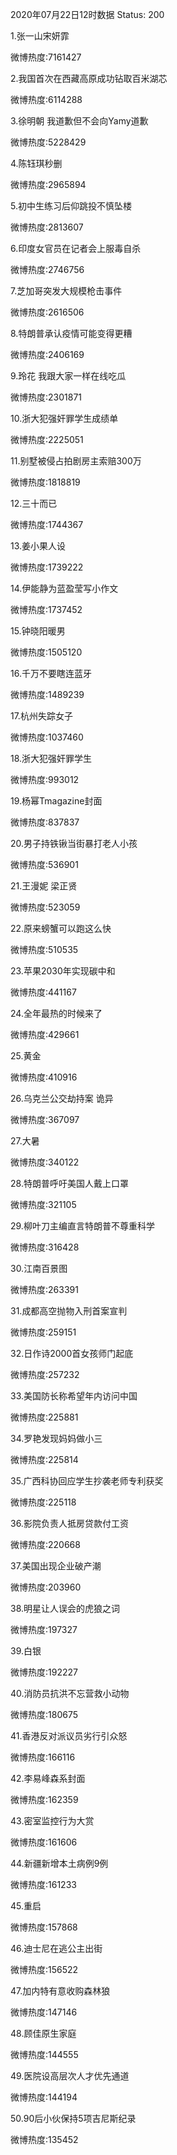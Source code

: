 2020年07月22日12时数据
Status: 200

1.张一山宋妍霏

微博热度:7161427

2.我国首次在西藏高原成功钻取百米湖芯

微博热度:6114288

3.徐明朝 我道歉但不会向Yamy道歉

微博热度:5228429

4.陈钰琪秒删

微博热度:2965894

5.初中生练习后仰跳投不慎坠楼

微博热度:2813607

6.印度女官员在记者会上服毒自杀

微博热度:2746756

7.芝加哥突发大规模枪击事件

微博热度:2616506

8.特朗普承认疫情可能变得更糟

微博热度:2406169

9.玲花 我跟大家一样在线吃瓜

微博热度:2301871

10.浙大犯强奸罪学生成绩单

微博热度:2225051

11.别墅被侵占拍剧房主索赔300万

微博热度:1818819

12.三十而已

微博热度:1744367

13.姜小果人设

微博热度:1739222

14.伊能静为蓝盈莹写小作文

微博热度:1737452

15.钟晓阳暖男

微博热度:1505120

16.千万不要瞎连蓝牙

微博热度:1489239

17.杭州失踪女子

微博热度:1037460

18.浙大犯强奸罪学生

微博热度:993012

19.杨幂Tmagazine封面

微博热度:837837

20.男子持铁锹当街暴打老人小孩

微博热度:536901

21.王漫妮 梁正贤

微博热度:523059

22.原来螃蟹可以跑这么快

微博热度:510535

23.苹果2030年实现碳中和

微博热度:441167

24.全年最热的时候来了

微博热度:429661

25.黄金

微博热度:410916

26.乌克兰公交劫持案 诡异

微博热度:367097

27.大暑

微博热度:340122

28.特朗普呼吁美国人戴上口罩

微博热度:321105

29.柳叶刀主编直言特朗普不尊重科学

微博热度:316428

30.江南百景图

微博热度:263391

31.成都高空抛物入刑首案宣判

微博热度:259151

32.日作诗2000首女孩师门起底

微博热度:257232

33.美国防长称希望年内访问中国

微博热度:225881

34.罗艳发现妈妈做小三

微博热度:225814

35.广西科协回应学生抄袭老师专利获奖

微博热度:225118

36.影院负责人抵房贷款付工资

微博热度:220668

37.美国出现企业破产潮

微博热度:203960

38.明星让人误会的虎狼之词

微博热度:197327

39.白银

微博热度:192227

40.消防员抗洪不忘营救小动物

微博热度:180675

41.香港反对派议员劣行引众怒

微博热度:166116

42.李易峰森系封面

微博热度:162359

43.密室监控行为大赏

微博热度:161606

44.新疆新增本土病例9例

微博热度:161233

45.重启

微博热度:157868

46.迪士尼在逃公主出街

微博热度:156522

47.加内特有意收购森林狼

微博热度:147146

48.顾佳原生家庭

微博热度:144555

49.医院设高层次人才优先通道

微博热度:144194

50.90后小伙保持5项吉尼斯纪录

微博热度:135452


